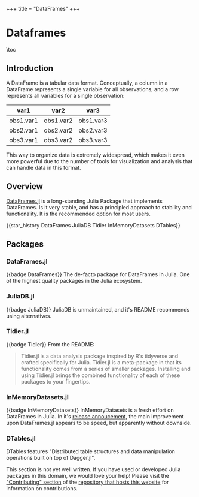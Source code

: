 +++
title = "DataFrames"
+++

# Dataframes
\toc

## Introduction
A DataFrame is a tabular data format. Conceptually, a column in a DataFrame represents a single variable for all observations, and a row represents all variables for a single observation:

|var1|var2|var3|
|---|---|---|
|obs1.var1|obs1.var2|obs1.var3|
|obs2.var1|obs2.var2|obs2.var3|
|obs3.var1|obs3.var2|obs3.var3|

This way to organize data is extremely widespread, which makes it even more powerful due to the number of tools for visualization and analysis that can handle data in this format.

## Overview
[DataFrames.jl](#dataframesjl) is a long-standing Julia Package that implements DataFrames. Is it very stable, and has a principled approach to stability and functionality. It is the recommended option for most users.

{{star_history DataFrames JuliaDB Tidier InMemoryDatasets DTables}}
## Packages


### DataFrames.jl
{{badge DataFrames}}
The de-facto package for DataFrames in Julia. One of the highest quality packages in the Julia ecosystem.

### JuliaDB.jl
{{badge JuliaDB}}
JuliaDB is unmaintained, and it's README recommends using alternatives.

### Tidier.jl
{{badge Tidier}}
From the README:
> Tidier.jl is a data analysis package inspired by R's tidyverse and crafted specifically for Julia. Tidier.jl is a meta-package in that its functionality comes from a series of smaller packages. Installing and using Tidier.jl brings the combined functionality of each of these packages to your fingertips.

### InMemoryDatasets.jl
{{badge InMemoryDatasets}}
InMemoryDatasets is a fresh effort on DataFrames in Julia. In it's [release annoucement](https://discourse.julialang.org/t/ann-a-new-lightning-fast-package-for-data-manipulation-in-pure-julia/78197), the main improvement upon DataFrames.jl appears to be speed, but apparently without downside.

### DTables.jl
DTables features "Distributed table structures and data manipulation operations built on top of Dagger.jl".

This section is not yet well written. If you have used or developed Julia packages in this domain, we would love your help! Please visit the ["Contributing" section](https://github.com/JuliaPackageComparisons/JuliaPackageComparisons.github.io#contributing) of the [repository that hosts this website](https://github.com/JuliaPackageComparisons/JuliaPackageComparisons.github.io) for information on contributions.
